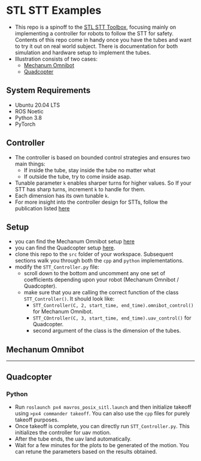 # STL STT Examples
* This repo is a spinoff to the [STL STT Toolbox](https://github.com/SnyprDragun/STL_SpatiotemporalTubes_Toolbox), focusing mainly on implementing a controller for robots to follow the STT for safety. Contents of this repo come in handy once you have the tubes and want to try it out on real world subject. There is documentation for both simulation and hardware setup to implement the tubes.
* Illustration consists of two cases:
  * [Mechanum Omnibot](#mechanum-omnibot)
  * [Quadcopter](#quadcopter)

## System Requirements
* Ubuntu 20.04 LTS
* ROS Noetic
* Python 3.8
* PyTorch

## Controller
* The controller is based on bounded control strategies and ensures two main things:
  * If inside the tube, stay inside the tube no matter what
  * If outside the tube, try to come inside asap.
* Tunable parameter `k` enables sharper turns for higher values. So If your STT has sharp turns, increment `k` to handle for them.
* Each dimension has its own tunable `k`.
* For more insight into the controller design for STTs, follow the publication listed [here](https://github.com/SnyprDragun/STL_SpatiotemporalTubes_Toolbox)

## Setup
* you can find the Mechanum Omnibot setup [here]()
* you can find the Quadcopter setup [here](https://github.com/SnyprDragun/PX4-MAVROS-Simulation-Setup).
* clone this repo to the `src` folder of your workspace. Subsequent sections walk you through both the `cpp` and `python` implementations.
* modify the `STT_Controller.py` file:
  * scroll down to the bottom and uncomment any one set of coefficients depending upon your robot (Mechanum Omnibot / Quadcopter).
  * make sure that you are calling the correct function of the class `STT_Controller()`. It should look like:
    * `STT_Controller(C, 2, start_time, end_time).omnibot_control()` for Mechanum Omnibot.
    * `STT_COntroller(C, 3, start_time, end_time).uav_control()` for Quadcopter.
    * second argument of the class is the dimension of the tubes.

## Mechanum Omnibot
-----
## Quadcopter
### Python
* Run `roslaunch px4 mavros_posix_sitl.launch` and then initialize takeoff using `>px4 commander takeoff`. You can also use the `cpp` files for purely takeoff purposes.
* Once takeoff is complete, you can directly run `STT_Controller.py`. This initializes the controller for uav motion.
* After the tube ends, the uav land automatically.
* Wait for a few minutes for the plots to be generated of the motion. You can retune the parameters based on the results obtained.
